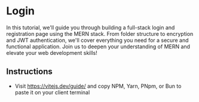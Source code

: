 # Login
In this tutorial, we'll guide you through building a full-stack login and registration page using the MERN stack. From folder structure to encryption and JWT authentication, we'll cover everything you need for a secure and functional application. Join us to deepen your understanding of MERN and elevate your web development skills!

## Instructions

* Visit https://vitejs.dev/guide/ and copy NPM, Yarn, PNpm, or Bun to paste it on your client terminal 